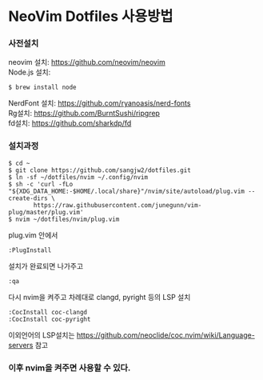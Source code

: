 # NeoVim Dotfiles 사용방법
### 사전설치
neovim 설치: https://github.com/neovim/neovim  
Node.js 설치:
```
$ brew install node
```
NerdFont 설치: https://github.com/ryanoasis/nerd-fonts  
Rg설치: https://github.com/BurntSushi/ripgrep  
fd설치: https://github.com/sharkdp/fd  

### 설치과정

```
$ cd ~
$ git clone https://github.com/sangjw2/dotfiles.git
$ ln -sf ~/dotfiles/nvim ~/.config/nvim
$ sh -c 'curl -fLo "${XDG_DATA_HOME:-$HOME/.local/share}"/nvim/site/autoload/plug.vim --create-dirs \
       https://raw.githubusercontent.com/junegunn/vim-plug/master/plug.vim'
$ nvim ~/dotfiles/nvim/plug.vim
```

plug.vim 안에서
```
:PlugInstall
```

설치가 완료되면 나가주고
```
:qa
```

다시 nvim을 켜주고 차례대로 clangd, pyright 등의 LSP 설치
```
:CocInstall coc-clangd
:CocInstall coc-pyright
```
이외언어의 LSP설치는 https://github.com/neoclide/coc.nvim/wiki/Language-servers 참고

### 이후 nvim을 켜주면 사용할 수 있다.
